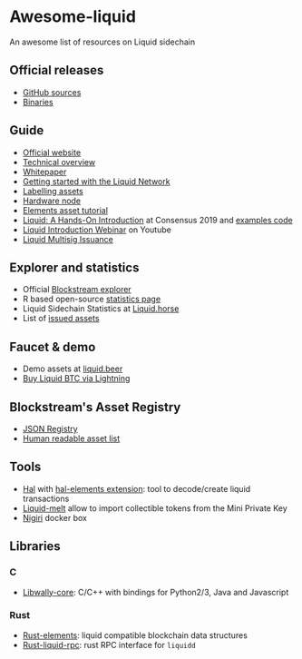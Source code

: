 # Awesome-liquid
An awesome list of resources on Liquid sidechain

## Official releases
* [GitHub sources](https://github.com/Blockstream/liquid/)
* [Binaries](https://github.com/ElementsProject/elements/releases)

## Guide
* [Official website](https://blockstream.com/liquid/)
* [Technical overview](https://docs.blockstream.com/liquid/technical_overview.html)
* [Whitepaper](https://blockstream.com/assets/downloads/strong-federations.pdf)
* [Getting started with the Liquid Network](https://hackernoon.com/getting-started-with-the-liquid-network-c87e2cb5996b)
* [Labelling assets](https://medium.com/@gabriele.domenichini/liquid-daemon-3-14-1-23-and-labels-8ad1c06bb93e)
* [Hardware node](https://liquid.beer/pub)
* [Elements asset tutorial](https://github.com/ElementsProject/elements/tree/master/contrib/assets_tutorial)
* [Liquid: A Hands-On Introduction](https://docsend.com/view/gdxtzsz) at Consensus 2019 and [examples code](https://github.com/Blockstream/liquid-walkthrough)
* [Liquid Introduction Webinar](https://www.youtube.com/watch?v=C0bXBA6naMs) on Youtube
* [Liquid Multisig Issuance](https://github.com/Blockstream/liquid_multisig_issuance)

## Explorer and statistics
* Official [Blockstream explorer](https://blockstream.info/liquid/)
* R based open-source [statistics page](http://vaccaro.tech:3838/liquid/)
* Liquid Sidechain Statistics at [Liquid.horse](https://liquid.horse/)
* List of [issued assets](https://gnet.me/liquid/)

## Faucet & demo
* Demo assets at [liquid.beer](https://liquid.beer/)
* [Buy Liquid BTC via Lightning](https://liquid.beer/liquidity)

## Blockstream's Asset Registry
* [JSON Registry](https://assets.blockstream.info/)
* [Human readable asset list](https://blockstream.info/liquid/assets)

## Tools
* [Hal](https://github.com/stevenroose/hal/) with [hal-elements extension](https://github.com/stevenroose/hal-elements): tool to decode/create liquid transactions
* [Liquid-melt](https://github.com/Blockstream/liquid-melt) allow to import collectible tokens from the Mini Private Key
* [Nigiri](https://github.com/vulpemventures/nigiri) docker box

## Libraries
### C
* [Libwally-core](https://github.com/ElementsProject/libwally-core): C/C++ with bindings for Python2/3, Java and Javascript

### Rust
* [Rust-elements](https://github.com/ElementsProject/rust-elements): liquid compatible blockchain data structures
* [Rust-liquid-rpc](https://github.com/stevenroose/rust-liquid-rpc): rust RPC interface for `liquidd`

